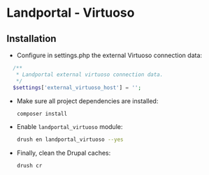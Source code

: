 # Landportal - Virtuoso

## Installation

- Configure in settings.php the external Virtuoso connection data:
```php
  /**
   * Landportal external virtuoso connection data.
   */
  $settings['external_virtuoso_host'] = '';
```

- Make sure all project dependencies are installed:
  ```bash
  composer install
  ```

- Enable `landportal_virtuoso` module:
  ```bash
  drush en landportal_virtuoso --yes
  ```

- Finally, clean the Drupal caches:
  ```bash
  drush cr
  ```
